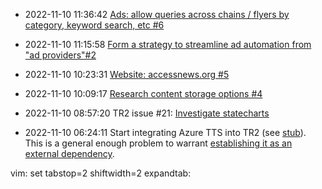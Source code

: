 + 2022-11-10 11:36:42 [Ads: allow queries across chains / flyers by category, keyword search, etc #6](https://github.com/access-news/_/issues/6)

+ 2022-11-10 11:15:58 [Form a strategy to streamline ad automation from "ad providers"#2](https://github.com/access-news/TTS-read-ads/issues/2)

+ 2022-11-10 10:23:31 [Website: accessnews.org #5](https://github.com/access-news/_/issues/5)

+ 2022-11-10 10:09:17 [Research content storage options #4](https://github.com/access-news/_/issues/4)

+ 2022-11-10 08:57:20 TR2 issue #21: [Investigate statecharts](https://github.com/access-news/phone-service/issues/21)

+ 2022-11-10 06:24:11 Start integrating Azure TTS into TR2 (see [stub](https://github.com/access-news/phone-service/blob/6a69f5b4af9379cfc16e8788e2b3f507945a213f/azure-tts-wav.sh)). This is a general enough problem to warrant [establishing it as an external dependency](https://github.com/access-news/_/issues/3).

vim: set tabstop=2 shiftwidth=2 expandtab:
